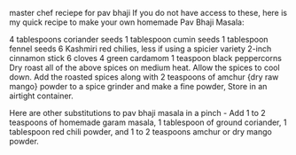 master chef reciepe for pav bhaji
If you do not have access to these, here is my quick recipe to make your own homemade Pav Bhaji Masala: 

4 tablespoons coriander seeds
1 tablespoon cumin seeds
1 tablespoon fennel seeds
6 Kashmiri red chilies, less if using a spicier variety
2-inch cinnamon stick
6 cloves
4 green cardamom
1 teaspoon black peppercorns
Dry roast all of the above spices on medium heat. Allow the spices to cool down. Add the roasted spices along with 2 teaspoons of amchur {dry raw mango} powder to a spice grinder and make a fine powder, Store in an airtight container.

Here are other substitutions to pav bhaji masala in a pinch - Add 1 to 2 teaspoons of homemade garam masala, 1 tablespoon of ground coriander, 1 tablespoon red chili powder, and 1 to 2 teaspoons amchur or dry mango powder.
